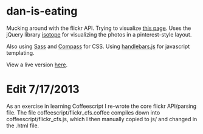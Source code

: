 dan-is-eating
=============

Mucking around with the flickr API.  Trying to visualize [this page](https://secure.flickr.com/photos/daniseating/).  Uses the jQuery library [isotope](https://github.com/desandro/isotope) for visualizing the photos in a pinterest-style layout.

Also using [Sass](http://sass-lang.com/) and [Compass](http://compass-style.org/) for CSS.  Using [handlebars.js](http://handlebarsjs.com/) for javascript templating.

View a live version [here](http://labs.danielna.com/daniseating/).

Edit 7/17/2013
=====

As an exercise in learning Coffeescript I re-wrote the core flickr API/parsing file.  The file coffeescript/flickr_cfs.coffee compiles down into coffeescript/flickr_cfs.js, which I then manually copied to js/ and changed in the .html file.